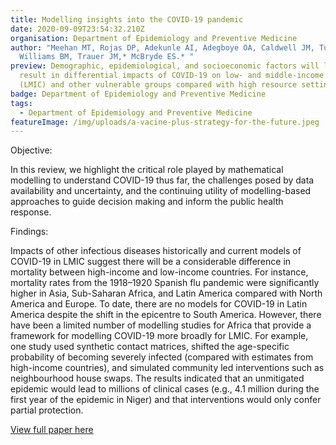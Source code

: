 ```yaml
---
title: Modelling insights into the COVID-19 pandemic
date: 2020-09-09T23:54:32.210Z
organisation: Department of Epidemiology and Preventive Medicine
author: "Meehan MT, Rojas DP, Adekunle AI, Adegboye OA, Caldwell JM, Turek E,
  Williams BM, Trauer JM,* McBryde ES.* "
preview: Demographic, epidemiological, and socioeconomic factors will likely
  result in differential impacts of COVID-19 on low- and middle-income countries
  (LMIC) and other vulnerable groups compared with high resource settings.
badge: Department of Epidemiology and Preventive Medicine
tags:
  - Department of Epidemiology and Preventive Medicine
featureImage: /img/uploads/a-vacine-plus-strategy-for-the-future.jpeg
---
```

Objective: 

In this review, we highlight the critical role played by mathematical modelling to understand COVID-19 thus far, the challenges posed by data availability and uncertainty, and the continuing utility of modelling-based approaches to guide decision making and inform the public health response.

Findings: 

Impacts of other infectious diseases historically and current models of COVID-19 in LMIC suggest there will be a considerable difference in mortality between high-income and low-income countries. For instance, mortality rates from the 1918–1920 Spanish flu pandemic were significantly higher in Asia, Sub-Saharan Africa, and Latin America compared with North America and Europe. To date, there are no models for COVID-19 in Latin America despite the shift in the epicentre to South America. However, there have been a limited number of modelling studies for Africa that provide a framework for modelling COVID-19 more broadly for LMIC. For example, one study used synthetic contact matrices, shifted the age-specific probability of becoming severely infected (compared with estimates from high-income countries), and simulated community led interventions such as neighbourhood house swaps. The results indicated that an unmitigated epidemic would lead to millions of clinical cases (e.g., 4.1 million during the first year of the epidemic in Niger) and that interventions would only confer partial protection.

<a href="https://www.sciencedirect.com/science/article/pii/S1526054220300993" target="_blank">
View full paper here
</a>